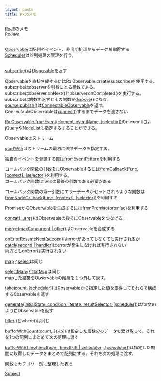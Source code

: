 ```yaml
---
layout: posts
title: RxJSメモ
---
```

[RxJS](https://reactive-extensions.github.io/RxJS/)のメモ     
[RxJava](https://github.com/ReactiveX/RxJava/wiki)  
<br/>
  
[Observable](https://github.com/Reactive-Extensions/RxJS/blob/master/doc/api/core/observable.md)は配列やイベント、非同期処理からデータを取得する   
[Scheduler](https://github.com/Reactive-Extensions/RxJS/blob/master/doc/api/schedulers/scheduler.md)は並列処理の管理を行う。    
<br/>

[subscribe()](https://github.com/Reactive-Extensions/RxJS/blob/master/doc/api/core/operators/subscribe.md)は[Disposable](https://github.com/Reactive-Extensions/RxJS/blob/master/doc/api/disposables/disposable.md)を返す    
  
Observableを直接生成するには[Rx.Observable.create(subscribe)](https://github.com/Reactive-Extensions/RxJS/blob/master/doc/api/core/operators/create.md)を使用する。   
subscribeはobserverを引数にとる関数である。    
subscribeはobserver.onNext()とobserver.onCompleted()を実行する。       
subscribeは関数を返すとその関数が[dispose()](https://github.com/Reactive-Extensions/RxJS/blob/master/doc/api/disposables/disposable.md#rxdisposableprototypedispose)になる。   
[sourse.publish()](https://github.com/Reactive-Extensions/RxJS/blob/master/doc/api/core/operators/publish.md)は[ConnectableObservable](https://github.com/Reactive-Extensions/RxJS/blob/master/doc/api/core/operators/connect.md)を返す。      
ConnectableObservableは[connect()](https://github.com/Reactive-Extensions/RxJS/blob/master/doc/api/core/operators/connect.md)するまでデータを流さない     
   
[Rx.Observable.fromEvent(element, eventName, [selector])](https://github.com/Reactive-Extensions/RxJS/blob/master/doc/api/core/operators/fromevent.md)のelementにはjQueryやNodeListも指定するすることができる。    
    
Observableはストリーム   
  
[startWith](https://github.com/Reactive-Extensions/RxJS/blob/master/doc/api/core/operators/startwith.md)はストリームの最初に流すデータを指定する。   
   
独自のイベントを登録する際は[fromEventPattern](https://github.com/Reactive-Extensions/RxJS/blob/master/doc/api/core/operators/fromeventpattern.md)を利用する  
    
コールバック関数の引数をにObservableするには[fromCallback(func, [context], [selector])](https://github.com/Reactive-Extensions/RxJS/blob/master/doc/api/core/operators/fromcallback.md)を利用する。    
コールバック関数はfuncの最後の引数である必要がある    
          
コールバック関数の第一引数にエラーデータがセットされるような関数は[fromNodeCallback(func, [context], [selector])](https://github.com/Reactive-Extensions/RxJS/blob/master/doc/api/core/operators/fromnodecallback.md)を利用する       
    
PromiseからObservableを生成するには[fromPromise(promise)](https://github.com/Reactive-Extensions/RxJS/blob/master/doc/api/core/operators/frompromise.md)を利用する   
   
[concat(...args)](https://github.com/Reactive-Extensions/RxJS/blob/master/doc/api/core/operators/concat.md)はObservableの後ろにObservableをつなげる。  

[merge(maxConcurrent | other)](https://github.com/ReactiveX/RxJava/wiki/Combining-Observables#merge)はObservableを合成する   
    
[onErrorResumeNext(second)](https://github.com/Reactive-Extensions/RxJS/blob/master/doc/api/core/operators/onerrorresumenextproto.md)はerrorがあってもなくても実行されるが[catch(second | handler)](https://github.com/Reactive-Extensions/RxJS/blob/master/doc/api/core/operators/catchproto.md)はerrorが発生しなければ実行されない    
両方ともonErrorは実行されない    
   
[map](https://github.com/Reactive-Extensions/RxJS/blob/master/doc/api/core/operators/select.md)と[select](https://github.com/Reactive-Extensions/RxJS/blob/master/doc/api/core/operators/select.md)は同じ   

[selectMany](https://github.com/ReactiveX/RxJava/wiki/Transforming-Observables#flatmap-concatmap-and-flatmapiterable)と[flatMap](https://github.com/ReactiveX/RxJava/wiki/Transforming-Observables#flatmap-concatmap-and-flatmapiterable)は同じ   
mapした結果をObservableの階層を１つ外して返す。    
    
[take(count, [scheduler])](https://github.com/Reactive-Extensions/RxJS/blob/master/doc/api/core/operators/take.md)はObservableから指定した値を取得してそれらで構成するObservableを返す
         
[generate(initialState, condition, iterate, resultSelector, [scheduler])](https://github.com/Reactive-Extensions/RxJS/blob/master/doc/api/core/operators/generate.md)はfor文のようにObservableを返す    
    
[filter()](https://github.com/Reactive-Extensions/RxJS/blob/master/doc/api/core/operators/where.md)とwhere()は同じ   
    
[bufferWithCount(count, [skip])](https://github.com/Reactive-Extensions/RxJS/blob/master/doc/api/core/operators/bufferwithcount.md)は指定した個数分のデータを受け取って、それを1つの配列にまとめて次の処理に渡す   
   
[bufferWithTime(timeSpan, [timeShift | scheduler], [scheduler])](https://github.com/Reactive-Extensions/RxJS/blob/master/doc/api/core/operators/bufferwithtime.md)は指定した期間に取得したデータをまとめて配列にする。それを次の処理に渡す。    
     
関数をカテゴリー別に整理した表 [*](https://xgrommx.github.io/rx-book/content/getting_started_with_rxjs/creating_and_querying_observable_sequences/operators_by_category.html) 

[Subject](https://github.com/Reactive-Extensions/RxJS/blob/master/doc/api/subjects/subject.md)    
      
